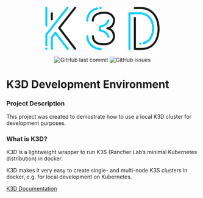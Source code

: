 <p align="center">
  <img alt="K3D-Logo" src="https://raw.githubusercontent.com/pkeech/k3d-dev/main/docs/k3d-logo.png" width="300">
</p>

<p align="center">
  <img alt="GitHub last commit" src="https://img.shields.io/github/last-commit/pkeech/k3d-dev">
  <img alt="GitHub issues" src="https://img.shields.io/github/issues/pkeech/k3d-dev">
</p>

# K3D Development Environment

### Project Description

This project was created to demostrate how to use a local K3D cluster for development purposes. 

### What is K3D?

K3D is a lightweight wrapper to run K3S (Rancher Lab’s minimal Kubernetes distribution) in docker.

K3D makes it very easy to create single- and multi-node K3S clusters in docker, e.g. for local development on Kubernetes.

[K3D Documentation](https://k3d.io/)
